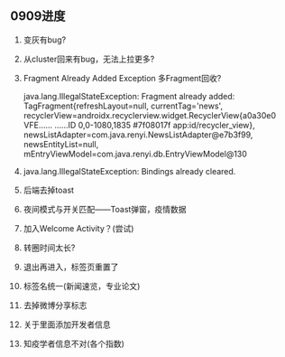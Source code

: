 ## 0909进度

1. 变灰有bug?

2. 从cluster回来有bug，无法上拉更多?

5. Fragment Already Added Exception  多Fragment回收?

   java.lang.IllegalStateException: Fragment already added: TagFragment{refreshLayout=null, currentTag='news', recyclerView=androidx.recyclerview.widget.RecyclerView{a0a30e0 VFE...... ......ID 0,0-1080,1835 #7f08017f app:id/recycler_view}, newsListAdapter=com.java.renyi.NewsListAdapter@e7b3f99, newsEntityList=null, mEntryViewModel=com.java.renyi.db.EntryViewModel@130

   

4. java.lang.IllegalStateException: Bindings already cleared.



1. 后端去掉toast
2. 夜间模式与开关匹配——Toast弹窗，疫情数据
3. 加入Welcome Activity？(尝试)
4. 转圈时间太长?
5. 退出再进入，标签页重置了
6. 标签名统一(新闻速览，专业论文)

7. 去掉微博分享标志

8. 关于里面添加开发者信息
9. 知疫学者信息不对(各个指数)

